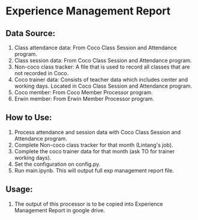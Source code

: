 # Experience Management Report

## Data Source:

1. Class attendance data: From Coco Class Session and Attendance program.
2. Class session data: From Coco Class Session and Attendance program.
3. Non-coco class tracker: A file that is used to record all classes that are not recorded in Coco. 
4. Coco trainer data: Consists of teacher data which includes center and working days. Located in Coco Class Session and Attendance program.
5. Coco member: From Coco Member Processor program.
5. Erwin member: From Erwin Member Processor program.

## How to Use:

1. Process attendance and session data with Coco Class Session and Attendance program.
2. Complete Non-coco class tracker for that month (Lintang's job).
3. Complete the coco trainer data for that month (ask TO for trainer working days).
4. Set the configuration on config.py.
5. Run main.ipynb. This will output full exp management report file.

## Usage:

1. The output of this processor is to be copied into Experience Management Report in google drive.
